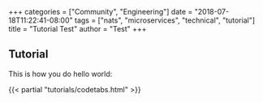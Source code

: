 +++
categories = ["Community", "Engineering"]
date = "2018-07-18T11:22:41-08:00"
tags = ["nats", "microservices", "technical", "tutorial"]
title = "Tutorial Test"
author = "Test"
+++
## Tutorial

This is how you do hello world:

{{< partial "tutorials/codetabs.html" >}}
